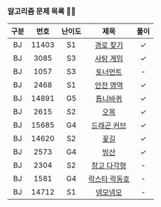 ### 알고리즘 문제 목록 👾👾
| 구분 | 번호 | 난이도 |   제목   | 풀이 |
|:---:|:---:|:---:|:-----------------:|:---:|
| BJ | 11403 | S1  |    [경로 찾기](https://www.acmicpc.net/problem/11403)    |  ✓  |
| BJ | 3085 | S3  |    [사탕 게임](https://www.acmicpc.net/problem/3085)    |  ✓  |
| BJ | 1057 | S3  |    [토너먼트](https://www.acmicpc.net/problem/1057)    |  -  |
| BJ | 2468 | S1  |    [안전 영역](https://www.acmicpc.net/problem/2468)    |  ✓  |
| BJ | 14891 | G5  |    [톱니바퀴](https://www.acmicpc.net/problem/14891)    |  ✓  |
| BJ | 2615 | S2  |    [오목](https://www.acmicpc.net/problem/2615)    |  ✓  |
| BJ | 15685 | G4  |    [드래곤 커브](https://www.acmicpc.net/problem/15685)    |  ✓  |
| BJ | 14620 | S2  |    [꽃길](https://www.acmicpc.net/problem/14620)    |  ✓  |
| BJ | 2573 | G4  |    [빙산](https://www.acmicpc.net/problem/2573)    |   ✓  |
| BJ | 2304 | S2  |    [창고 다각형](https://www.acmicpc.net/problem/2304)    |  -  |
| BJ | 1581 | G4  |    [락스타 락동호](https://www.acmicpc.net/problem/1581)    |  -  |
| BJ | 14712 | S1  |    [넴모넴모](https://www.acmicpc.net/problem/14712)    |   -  |
